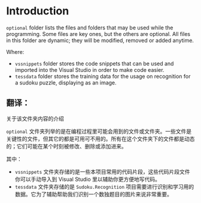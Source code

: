 # Introduction

`optional` folder lists the files and folders that may be used while the programming. Some files are key ones, but the others are optional. All files in this folder are dynamic; they will be modified, removed or added anytime.

Where:

*  `vssnippets` folder stores the code snippets that can be used and imported into the Visual Studio in order to make code easier.
*  `tessdata` folder stores the training data for the usage on recognition for a sudoku puzzle, displaying as an image.



## 翻译：

关于该文件夹内容的介绍

`optional` 文件夹列举的是在编程过程里可能会用到的文件或文件夹。一些文件是关键性的文件，但其它的都是可用可不用的。所有在这个文件夹下的文件都是动态的；它们可能在某个时刻被修改、删除或添加进来。

其中：

* `vssnippets` 文件夹存储的是一些本项目常用的代码片段，这些代码片段文件你可以手动导入到 Visual Studio 里以辅助你更方便地写代码。
* `tessdata` 文件夹存储的是 `Sudoku.Recognition` 项目需要进行识别和学习用的数据。它为了辅助帮助我们识别一个数独题目的图片来说非常重要。

